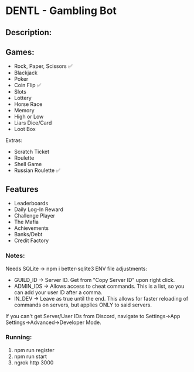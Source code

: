 # DENTL - Gambling Bot

## Description:

## Games:
* Rock, Paper, Scissors ✅
* Blackjack
* Poker
* Coin Flip ✅
* Slots
* Lottery
* Horse Race
* Memory
* High or Low
* Liars Dice/Card
* Loot Box

Extras:
* Scratch Ticket
* Roulette
* Shell Game
* Russian Roulette ✅

## Features
* Leaderboards
* Daily Log-In Reward
* Challenge Player
* The Mafia
* Achievements
* Banks/Debt
* Credit Factory


### Notes:
Needs SQLite -> npm i better-sqlite3
ENV file adjustments: 
* GUILD_ID -> Server ID. Get from "Copy Server ID" upon right click.
* ADMIN_IDS -> Allows access to cheat commands. This is a list, so you can add your user ID after a comma.
* IN_DEV -> Leave as true until the end. This allows for faster reloading of commands on servers, but applies ONLY to said servers.

If you can't get Server/User IDs from Discord, navigate to Settings->App Settings->Advanced->Developer Mode.

### Running:
1. npm run register
2. npm run start
3. ngrok http 3000

